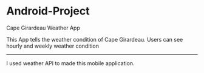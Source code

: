 # Android-Project
Cape Girardeau Weather App

This App tells the  weather condition of Cape Girardeau.
Users can see hourly and weekly weather condition
_______________________________________________________________________________________________
I used weather API to made this mobile application.
